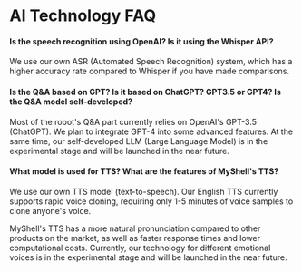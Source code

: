 # AI Technology FAQ

#### Is the speech recognition using OpenAI? Is it using the Whisper API?

We use our own ASR (Automated Speech Recognition) system, which has a higher accuracy rate compared to Whisper if you have made comparisons.

#### Is the Q&A based on GPT? Is it based on ChatGPT? GPT3.5 or GPT4? Is the Q&A model self-developed?

Most of the robot's Q&A part currently relies on OpenAI's GPT-3.5 (ChatGPT). We plan to integrate GPT-4 into some advanced features. At the same time, our self-developed LLM (Large Language Model) is in the experimental stage and will be launched in the near future.

#### What model is used for TTS? What are the features of MyShell's TTS?

We use our own TTS model (text-to-speech). Our English TTS currently supports rapid voice cloning, requiring only 1-5 minutes of voice samples to clone anyone's voice.

MyShell's TTS has a more natural pronunciation compared to other products on the market, as well as faster response times and lower computational costs. Currently, our technology for different emotional voices is in the experimental stage and will be launched in the near future.